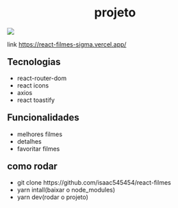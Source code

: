 <h1 style="text-align: center">projeto</h1>
<img src="20221024_120027.gif">
 
<p>link <a href="https://react-filmes-sigma.vercel.app/">https://react-filmes-sigma.vercel.app/</a></p>

<h2 style="margin-top: 20px">Tecnologias</h2>
<ul>
  <li>react-router-dom</li>
  <li>react icons</li>
  <li>axios</li>
  <li>react toastify</li>
</ul>

<h2 style="margin-top: 20px">Funcionalidades</h2>
<ul>
  <li>melhores filmes</li>
  <li>detalhes</li>
  <li>favoritar filmes</li>
</ul>

<h2 style="margin-top: 20px">como rodar</h2>
<ul>
   <li>git clone https://github.com/isaac545454/react-filmes</li>
   <li>yarn intall(baixar o node_modules)</li> 
   <li>yarn dev(rodar o projeto)</li> 
</ul>
